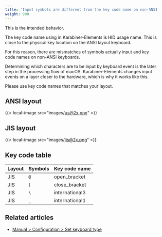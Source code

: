 ```yaml
---
title: 'Input symbols are different from the key code name on non-ANSI keyboards'
weight: 900
---
```


This is the intended behavior.

The key code name using in Karabiner-Elements is HID usage name.
This is close to the physical key location on the ANSI layout keyboard.

For this reason, there are mismatches of symbols actually input and key code names on non-ANSI keyboards.

Determining which characters are to be input by keyboard event is the later step in the processing flow of macOS.
Karabiner-Elements changes input events on a layer closer to the hardware, which is why it works like this.

Please use key code names that matches your layout.

## ANSI layout

{{< local-image src="images/us@2x.png" >}}

## JIS layout

{{< local-image src="images/jis@2x.png" >}}

## Key code table

| Layout | Symbols | Key code name  |
| ------ | ------- | -------------- |
| JIS    | `@`     | open_bracket   |
| JIS    | `[`     | close_bracket  |
| JIS    | `\`     | international3 |
| JIS    | `_`     | international1 |

## Related articles

-   [Manual > Configuration > Set keyboard type](/docs/manual/configuration/configure-keyboard-type/)

